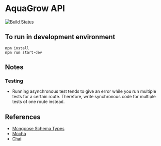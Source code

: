 # AquaGrow API
[![Build Status](https://travis-ci.org/tamntn/sp-api.svg?branch=master)](https://travis-ci.org/tamntn/sp-api)

## To run in development environment
```
npm install
npm run start-dev
```

## Notes
### Testing
* Running asynchronous test tends to give an error while you run multiple tests for a certain route. Therefore, write synchronous code for multiple tests of one route instead.

## References
* [Mongoose Schema Types](http://mongoosejs.com/docs/schematypes.html)
* [Mocha](https://mochajs.org/)
* [Chai](http://chaijs.com)